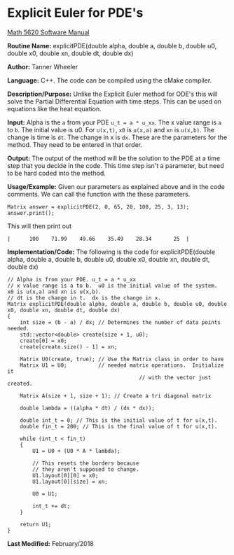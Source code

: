 # Explicit Euler for PDE's

[Math 5620 Software Manual](https://tannerwheeler.github.io/math5620/main)

**Routine Name:** explicitPDE(double alpha, double a, double b, double u0, double x0, double xn, double dt, double dx)

**Author:** Tanner Wheeler

**Language:** C++. The code can be compiled using the cMake compiler.

**Description/Purpose:** Unlike the Explicit Euler method for ODE's this will solve the Partial Differential Equation with time steps.  This can be used on equations like the heat equation.

**Input:** Alpha is the `a` from your PDE `u_t = a * u_xx`.  The x value range is `a` to `b`.  The initial value is u0.  For `u(x,t)`, `x0` is `u(x,a)` and `xn` is `u(x,b)`.  The change is time is `dt`.  The change in x is `dx`.  These are the parameters for the method.  They need to be entered in that order.

**Output:** The output of the method will be the solution to the PDE at a time step that you decide in the code.  This time step isn't a parameter, but need to be hard coded into the method.

**Usage/Example:**
Given our parameters as explained above and in the code comments.  We can call the function with the these parameters.

```
Matrix answer = explicitPDE(2, 0, 65, 20, 100, 25, 3, 13);
answer.print();
```
This will then print out 
```
|      100    71.99    49.66    35.49    28.34       25  |
```

**Implementation/Code:** The following is the code for explicitPDE(double alpha, double a, double b, double u0, double x0, double xn, double dt, double dx)
```
// Alpha is from your PDE. u_t = a * u_xx
// x value range is a to b.  u0 is the initial value of the system.  x0 is u(x,a) and xn is u(x,b).
// dt is the change in t.  dx is the change in x.
Matrix explicitPDE(double alpha, double a, double b, double u0, double x0, double xn, double dt, double dx)
{
	int size = (b - a) / dx; // Determines the number of data points needed.
	std::vector<double> create(size + 1, u0);
	create[0] = x0;
	create[create.size() - 1] = xn;

	Matrix U0(create, true); // Use the Matrix class in order to have 
	Matrix U1 = U0;          // needed matrix operations.  Initialize it
							              // with the vector just created.

	Matrix A(size + 1, size + 1); // Create a tri diagonal matrix

	double lambda = ((alpha * dt) / (dx * dx));

	double int_t = 0; // This is the initial value of t for u(x,t).
	double fin_t = 200; // This is the final value of t for u(x,t).

	while (int_t < fin_t)
	{
		U1 = U0 + (U0 * A * lambda);

		// This resets the borders because 
		// they aren't supposed to change.
		U1.layout[0][0] = x0; 
		U1.layout[0][size] = xn; 

		U0 = U1;

		int_t += dt;
	}

	return U1;
}
```
**Last Modified:** February/2018
